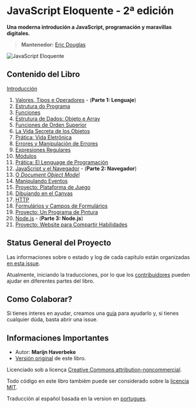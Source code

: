 # JavaScript Eloquente - 2ª edición

**Una moderna introdución a JavaScript, programación y  maravillas digitales.**

> **Mantenedor:** [Eric Douglas](https://github.com/ericdouglas)

![JavaScript Eloquente](img/eloq-js.png)

## Contenido del Libro

[Introducción](https://github.com/leodufer/eloquente-javascript/blob/master/chapters/00-introducao.md)

1. [Valores, Tipos e Operadores](https://github.com/leodufer/eloquente-javascript/blob/master/chapters/01-valores-tipos-operadores.md) - (**Parte 1: Lenguaje**)
1. [Estrutura do Programa](https://github.com/leodufer/eloquente-javascript/blob/master/chapters/02-estrutura-do-programa.md)
1. [Funciones](https://github.com/leodufer/eloquente-javascript/blob/master/chapters/03-funcoes.md)
1. [Estrutura de Dados: Objeto e Array](https://github.com/leodufer/eloquente-javascript/blob/master/chapters/04-estruturas-de-dados.md)
1. [Funciones de Orden Superior](https://github.com/leodufer/eloquente-javascript/blob/master/chapters/05-funcoes-de-ordem-superior.md)
1. [La Vida Secreta de los Objetos](https://github.com/leodufer/eloquente-javascript/blob/master/chapters/06-a-vida-secreta-dos-objetos.md)
1. [Prática: Vida Eletrônica](https://github.com/leodufer/eloquente-javascript/blob/master/chapters/07-pratica-vida-eletronica.md)
1. [Errores y Manipulación de Errores](https://github.com/leodufer/eloquente-javascript/blob/master/chapters/08-erros-e-manipulacao-de-erros.md)
1. [Expresiones Regulares](https://github.com/leodufer/eloquente-javascript/blob/master/chapters/09-expressoes-regulares.md)
1. [Módulos](https://github.com/leodufer/eloquente-javascript/blob/master/chapters/10-modulos.md)
1. [Prática: El Lenguage de Programación](https://github.com/leodufer/eloquente-javascript/blob/master/chapters/11-pratica-linguagem-de-programacao.md)
1. [JavaScript y el Navegador](https://github.com/leodufer/eloquente-javascript/blob/master/chapters/12-javascript-e-o-navegador.md) - (**Parte 2: Navegador**)
1. [O *Document Object Model*](https://github.com/leodufer/eloquente-javascript/blob/master/chapters/13-document-object-model.md)
1. [Manipulando Eventos](https://github.com/leodufer/eloquente-javascript/blob/master/chapters/14-manipulando-eventos.md)
1. [Proyecto: Plataforma de Juego](https://github.com/leodufer/eloquente-javascript/blob/master/chapters/15-projeto-plataforma-de-jogo.md)
1. [Dibujando en el Canvas](https://github.com/leodufer/eloquente-javascript/blob/master/chapters/16-desenhando-n0-canvas.md)
1. [HTTP](https://github.com/braziljs/eloquente-javascript/blob/master/chapters/17-http.md)
1. [Formulários y Campos de Formulários](https://github.com/leodufer/eloquente-javascript/blob/master/chapters/18-formularios-e-campos-de-formularios.md)
1. [Proyecto: Un Programa de Pintura](https://github.com/leodufer/eloquente-javascript/blob/master/chapters/19-projeto-um-programa-de-pintura.md)
1. [Node.js](https://github.com/leodufer/eloquente-javascript/blob/master/chapters/20-nodejs.md) - (**Parte 3: Node.js**)
1. [Proyecto: Website para Compartir Habilidades](https://github.com/leodufer/eloquente-javascript/blob/master/chapters/21-projeto-website-de-compartilhamento-de-habilidades.md)

## Status General del Proyecto

Las informaciones sobre o estado y log de cada capítulo están organizadas [en esta issue](https://github.com/leodufer/eloquente-javascript/issues/254).

Atualmente, iniciando la traducciones, por lo que los [contribuidores](https://github.com/leodufer/eloquente-javascript/graphs/contributors) pueden ajudar en diferentes partes del libro.

## Como Colaborar?

Si tienes interes en ayudar, creamos una [guía](https://github.com/leodufer/eloquente-javascript/blob/master/CONTRIBUTING.md) para ayudarlo y, si tienes cualquier dúda, basta abrir una issue.

## Informaciones Importantes

- Autor: **Marijn Haverbeke**
- [Versión original](http://eloquentjavascript.net) de este libro.

Licenciado sob a licença [Creative Commons attribution-noncommercial](http://creativecommons.org/licenses/by-nc/3.0/).

Todo código en este libro tambiém puede ser considerado sobre la [licencia MIT](http://opensource.org/licenses/MIT).

Traducción al español basada en la version en [portugues](https://github.com/braziljs/eloquente-javascript).

